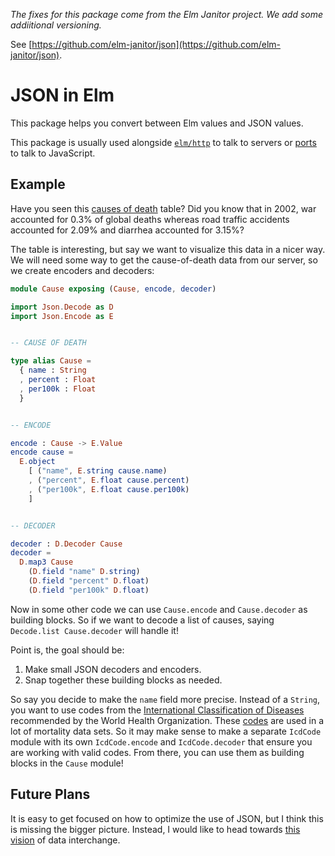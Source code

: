 *The fixes for this package come from the Elm Janitor project. We add some
addiitional versioning.*

See [https://github.com/elm-janitor/json](https://github.com/elm-janitor/json).

# JSON in Elm

This package helps you convert between Elm values and JSON values.

This package is usually used alongside [`elm/http`](http://package.elm-lang.org/packages/elm/http/latest) to talk to servers or [ports](https://guide.elm-lang.org/interop/ports.html) to talk to JavaScript.


## Example

Have you seen this [causes of death](https://en.wikipedia.org/wiki/List_of_causes_of_death_by_rate) table? Did you know that in 2002, war accounted for 0.3% of global deaths whereas road traffic accidents accounted for 2.09% and diarrhea accounted for 3.15%?

The table is interesting, but say we want to visualize this data in a nicer way. We will need some way to get the cause-of-death data from our server, so we create encoders and decoders:

```elm
module Cause exposing (Cause, encode, decoder)

import Json.Decode as D
import Json.Encode as E


-- CAUSE OF DEATH

type alias Cause =
  { name : String
  , percent : Float
  , per100k : Float
  }


-- ENCODE

encode : Cause -> E.Value
encode cause =
  E.object
    [ ("name", E.string cause.name)
    , ("percent", E.float cause.percent)
    , ("per100k", E.float cause.per100k)
    ]


-- DECODER

decoder : D.Decoder Cause
decoder =
  D.map3 Cause
    (D.field "name" D.string)
    (D.field "percent" D.float)
    (D.field "per100k" D.float)
```

Now in some other code we can use `Cause.encode` and `Cause.decoder` as building blocks. So if we want to decode a list of causes, saying `Decode.list Cause.decoder` will handle it!

Point is, the goal should be:

  1. Make small JSON decoders and encoders.
  2. Snap together these building blocks as needed.

So say you decide to make the `name` field more precise. Instead of a `String`, you want to use codes from the [International Classification of Diseases](http://www.who.int/classifications/icd/en/) recommended by the World Health Organization. These [codes](http://apps.who.int/classifications/icd10/browse/2016/en) are used in a lot of mortality data sets. So it may make sense to make a separate `IcdCode` module with its own `IcdCode.encode` and `IcdCode.decoder` that ensure you are working with valid codes. From there, you can use them as building blocks in the `Cause` module!


## Future Plans

It is easy to get focused on how to optimize the use of JSON, but I think this is missing the bigger picture. Instead, I would like to head towards [this vision](https://gist.github.com/evancz/1c5f2cf34939336ecb79b97bb89d9da6) of data interchange.
